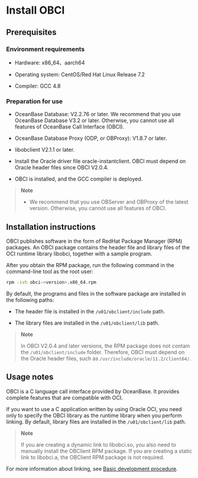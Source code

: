 # Install OBCI

## Prerequisites

### Environment requirements

* Hardware: x86_64、aarch64

* Operating system: CentOS/Red Hat Linux Release 7.2

* Compiler: GCC 4.8

### Preparation for use

* OceanBase Database: V2.2.76 or later. We recommend that you use OceanBase Database V3.2 or later. Otherwise, you cannot use all features of OceanBase Call Interface (OBCI).

* OceanBase Database Proxy (ODP, or OBProxy): V1.8.7 or later.

* libobclient V2.1.1 or later.

* Install the Oracle driver file oracle-instantclient. OBCI must depend on Oracle header files since OBCI V2.0.4.

* OBCI is installed, and the GCC compiler is deployed.

> **Note**
>
> * We recommend that you use OBServer and OBProxy of the latest version. Otherwise, you cannot use all features of OBCI.

## Installation instructions

OBCI publishes software in the form of RedHat Package Manager (RPM) packages. An OBCI package contains the header file and library files of the OCI runtime library libobci, together with a sample program.

After you obtain the RPM package, run the following command in the command-line tool as the root user:

```bash
rpm -ivh obci-<version>.x86_64.rpm
```

By default, the programs and files in the software package are installed in the following paths:

* The header file is installed in the `/u01/obclient/include` path.

* The library files are installed in the `/u01/obclient/lib` path.

> **Note**
>
> In OBCI V2.0.4 and later versions, the RPM package does not contain the `/u01/obclient/include` folder. Therefore, OBCI must depend on the Oracle header files, such as `/usr/include/oracle/11.2/client64/`.

## Usage notes

OBCI is a C language call interface provided by OceanBase. It provides complete features that are compatible with OCI.

If you want to use a C application written by using Oracle OCI, you need only to specify the OBCI library as the runtime library when you perform linking. By default, library files are installed in the `/u01/obclient/lib` path.

> **Note**
>
> If you are creating a dynamic link to libobci.so, you also need to manually install the OBClient RPM package. If you are creating a static link to libobci.a, the OBClient RPM package is not required.

For more information about linking, see [Basic development procedure](6.developer-guide/1.basic-steps-of-development.md).
